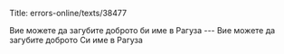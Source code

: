Title: errors-online/texts/38477

Вие можете да загубите доброто би име в Рагуза --- Вие можете да загубите доброто Си име в Рагуза
